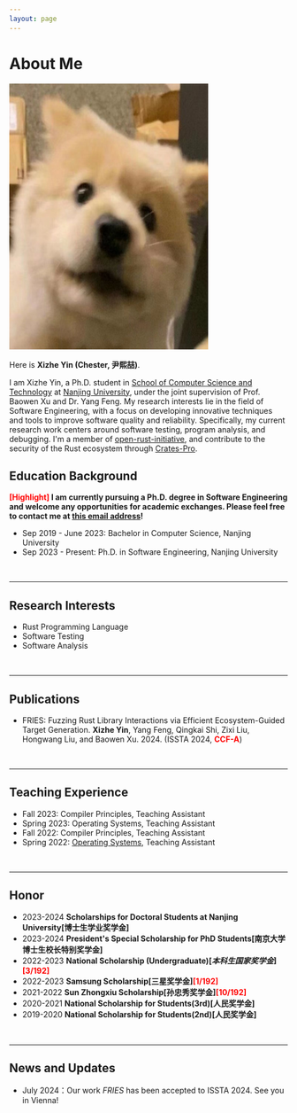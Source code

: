 ```yaml
---
layout: page
---
```


# About Me

<img src="yxz.jpg" class="floatpic" width="360" height="480">

Here is **Xizhe Yin (Chester, 尹熙喆)**.

I am Xizhe Yin, a Ph.D. student in [School of Computer Science and Technology](https://cs.nju.edu.cn/main.htm) at [Nanjing University](https://njunju.nju.edu.cn/EN/main.htm), under the joint supervision of Prof. Baowen Xu and Dr. Yang Feng. My research interests lie in the field of Software Engineering, with a focus on developing innovative techniques and tools to improve software quality and reliability. Specifically, my current research work centers around software testing, program analysis, and debugging. I'm a member of [open-rust-initiative](https://github.com/open-rust-initiative), and contribute to the security of the Rust ecosystem through [Crates-Pro](https://github.com/crates-pro/crates-pro). 
<br>

## Education Background

**<font color='red'>[Highlight]</font> I am currently pursuing a Ph.D. degree in Software Engineering and welcome any opportunities for academic exchanges. Please feel free to contact me at [this email address](xizheyin@smail.nju.edu.cn)!**

- Sep 2019 - June 2023: Bachelor in Computer Science, Nanjing University
- Sep 2023 - Present: Ph.D. in Software Engineering, Nanjing University
<br>

---

## Research Interests

- Rust Programming Language
- Software Testing
- Software Analysis
<br>

---

## Publications

- FRIES: Fuzzing Rust Library Interactions via Efficient Ecosystem-Guided Target Generation. **Xizhe Yin**, Yang Feng, Qingkai Shi, Zixi Liu, Hongwang Liu, and Baowen Xu. 2024.
 (ISSTA 2024, **<font color='red'>CCF-A</font>**)
<br>

---


## Teaching Experience

- Fall 2023: Compiler Principles, Teaching Assistant
- Spring 2023: Operating Systems, Teaching Assistant
- Fall 2022: Compiler Principles, Teaching Assistant
- Spring 2022: [Operating Systems](https://changanyyy.gitbook.io/oslab/), Teaching Assistant
<br>


---

## Honor
- 2023-2024 **Scholarships for Doctoral Students at Nanjing University[博士生学业奖学金]**
- 2023-2024 **President's Special Scholarship for PhD Students[南京大学博士生校长特别奖学金]**
- 2022-2023 **National Scholarship (Undergraduate)[*本科生国家奖学金*]<font color='red'>[3/192]</font>**
- 2022-2023 **Samsung Scholarship[三星奖学金]<font color='red'>[1/192]</font>**
- 2021-2022 **Sun Zhongxiu Scholarship[孙忠秀奖学金]<font color='red'>[10/192]</font>**
- 2020-2021 **National Scholarship for Students(3rd)[人民奖学金]**
- 2019-2020 **National Scholarship for Students(2nd)[人民奖学金]**
<br>

---

## News and Updates
- July 2024：Our work *FRIES* has been accepted to ISSTA 2024. See you in Vienna!